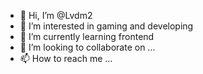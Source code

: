 - 👋 Hi, I’m @Lvdm2
- 👀 I’m interested in gaming and developing
- 🌱 I’m currently learning frontend
- 💞️ I’m looking to collaborate on ...
- 📫 How to reach me ...

<!---
Lvdm2/Lvdm2 is a ✨ special ✨ repository because its `README.md` (this file) appears on your GitHub profile.
You can click the Preview link to take a look at your changes.
--->
